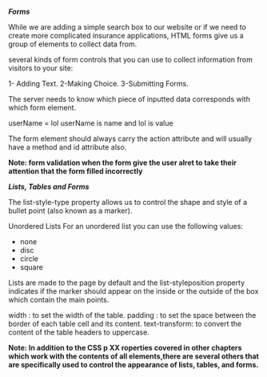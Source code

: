***Forms***

While we are adding a simple search box to our website or if we need to create more complicated insurance applications,
HTML forms give us a group of elements to collect data from.

several kinds of form controls that you can use to collect information from visitors to your site:

1- Adding Text.
2-Making Choice.
3-Submitting Forms.


The server needs to know which piece of inputted data corresponds with which form element.

userName = lol
userName is name and lol is value

The form element should always carry the action attribute and will usually have a method and id attribute also.

**Note: form validation when the form give the user alret to take their attention that the form filled incorrectly**


***Lists, Tables and Forms***

The list-style-type property allows us to control the shape and style of a bullet point (also known as a marker).


Unordered Lists For an unordered list you can use the following values:

- none
- disc
- circle
- square

Lists are made to the page by default and the list-styleposition property indicates if the marker should
appear on the inside or the outside of the box which  contain the main points.

width : to set the width of the table.
padding :  to set the space between the border of each table cell and its content.
text-transform:  to convert the content of the table headers to uppercase.

**Note: In addition to the CSS p XX roperties covered in other chapters which work with the contents of all elements,there are several others that are specifically used to control the appearance of lists, tables, and forms.**
